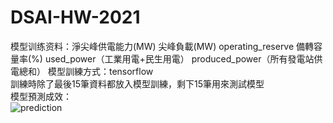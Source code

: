 # DSAI-HW-2021
模型训练资料：淨尖峰供電能力(MW)	尖峰負載(MW)	operating_reserve	備轉容量率(%)	used_power（工業用電+民生用電）	produced_power（所有發電站供電總和）
模型訓練方式：tensorflow  
訓練時除了最後15筆資料都放入模型訓練，剩下15筆用來測試模型  
模型預測成效：  
![prediction](https://user-images.githubusercontent.com/49266509/160287958-ade076c4-0449-4833-baaa-2670a3232b23.png)
